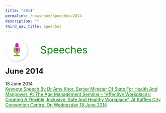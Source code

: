 ```yaml
---
title: "2014"
permalink: /newsroom/Speeches/2014
description: ""
third_nav_title: Speeches
---
```

<html>
<img class="MicIcon" src="/images/icons/ico_speeches.png" align="left">
<br><font align="center" color="green" size="+3">&nbsp;&nbsp;&nbsp;&nbsp;Speeches</font><br><br><br>
<font size="+2"><b>June 2014</b></font><br><br>
18 June 2014<br>
<a class="hyperlink" href=http://www.ssg-wsg.gov.sg/speeches/18_Jun_2014.html>Keynote Speech By Dr Amy Khor, Senior Minister Of State For Health And Manpower, At The Age Management Seminar – “effective Workplaces: Creating A Flexible, Inclusive, Safe And Healthy Workplace”, At Raffles City Convention Centre, On Wednesday 18 June 2014</a>
<style>
img.MicIcon {
  height: 15%;
  width: 15%;
}
a.hyperlink {
	color:green;
	}
a.hyperlink:hover {
    color:MediumVioletRed;
}
</style>
</html>